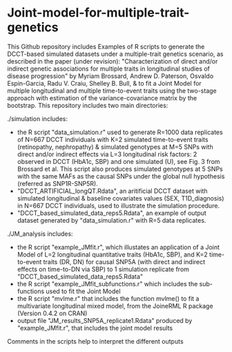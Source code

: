# Joint-model-for-multiple-trait-genetics

This Github repository includes Examples of R scripts to generate the DCCT-based simulated datasets under a multiple-trait genetics scenario, as described in the paper (under revision): "Characterization of direct and/or indirect genetic associations for multiple traits in longitudinal studies of disease progression" by Myriam Brossard, Andrew D. Paterson, Osvaldo Espin-Garcia, Radu V. Craiu, Shelley B. Bull, & to fit a Joint Model for multiple longitudinal and multiple time-to-event traits using the two-stage approach with estimation of the variance-covariance matrix by the bootstrap. This repository includes two main directories:

./simulation includes:
- the R script "data_simulation.r" used to generate R=1000 data replicates of N=667 DCCT individuals with K=2 simulated time-to-event traits (retinopathy, nephropathy) & simulated genotypes at M=5 SNPs with direct and/or indirect effects via L=3 longitudinal risk factors: 2 observed in DCCT (HbA1c, SBP) and one simulated (U), see Fig. 3 from Brossard et al. This script also produces simulated genotypes at 5 SNPs with the same MAFs as the causal SNPs under the global null hypothesis (referred as SNP1R-SNP5R).
- "DCCT_ARTIFICIAL_longQT.Rdata", an aritificial DCCT dataset with simulated longitudinal &  baseline covariates values (SEX, T1D_diagnosis) in N=667 DCCT individuals, used to illustrate the simulation procedure.
- "DCCT_based_simulated_data_reps5.Rdata", an example of output dataset generated by "data_simulation.r" with R=5 data replicates. 

./JM_analysis includes:
- the R script "example_JMfit.r", which illustates an application of a Joint Model of L=2 longitudinal quantitative traits (HbA1c, SBP), and K=2 time-to-event traits (DR, DN) for causal SNP5A (with direct and indirect effects on time-to-DN via SBP) to 1 simulation replicate from "DCCT_based_simulated_data_reps5.Rdata"
- the R script "example_JMfit_subfunctions.r" which includes the sub-functions used to fit the Joint Model 
- the R script "mvlme.r" that includes the function mvlme() to fit a multivariate longitudinal mixed model, from the JoineRML R package (Version 0.4.2 on CRAN)  
- output file "JM_results_SNP5A_replicate1.Rdata" produced by "example_JMfit.r", that includes the joint model results 

Comments in the scripts help to interpret the different outputs
